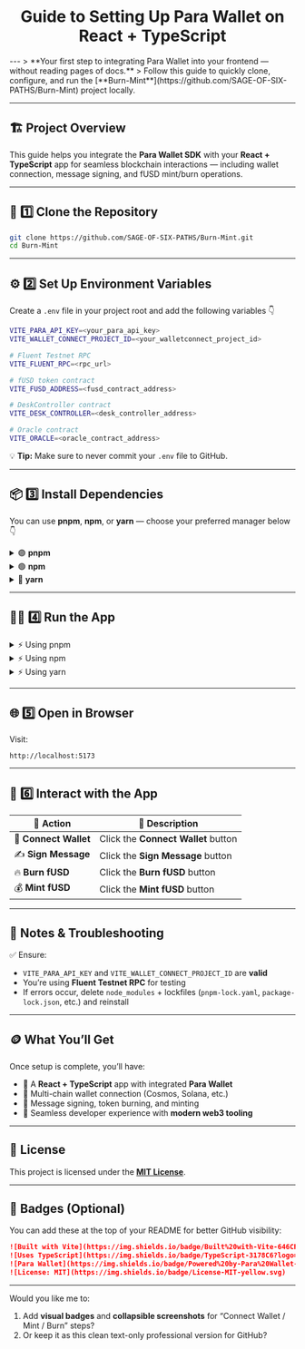 <h1 align="center">Guide to Setting Up Para Wallet on React + TypeScript</h1>
---
> **Your first step to integrating Para Wallet into your frontend — without reading pages of docs.**
> Follow this guide to quickly clone, configure, and run the [**Burn-Mint**](https://github.com/SAGE-OF-SIX-PATHS/Burn-Mint) project locally.

---

## 🏗️ **Project Overview**

This guide helps you integrate the **Para Wallet SDK** with your **React + TypeScript** app for seamless blockchain interactions — including wallet connection, message signing, and fUSD mint/burn operations.

---

## 🧭 **1️⃣ Clone the Repository**

```bash
git clone https://github.com/SAGE-OF-SIX-PATHS/Burn-Mint.git
cd Burn-Mint
```

---

## ⚙️ **2️⃣ Set Up Environment Variables**

Create a `.env` file in your project root and add the following variables 👇

```bash
VITE_PARA_API_KEY=<your_para_api_key>
VITE_WALLET_CONNECT_PROJECT_ID=<your_walletconnect_project_id>

# Fluent Testnet RPC
VITE_FLUENT_RPC=<rpc_url>

# fUSD token contract
VITE_FUSD_ADDRESS=<fusd_contract_address>

# DeskController contract
VITE_DESK_CONTROLLER=<desk_controller_address>

# Oracle contract
VITE_ORACLE=<oracle_contract_address>
```

💡 **Tip:** Make sure to never commit your `.env` file to GitHub.

---

## 📦 **3️⃣ Install Dependencies**

You can use **pnpm**, **npm**, or **yarn** — choose your preferred manager below 👇

<details>
<summary>🟣 <strong>pnpm</strong></summary>

```bash
pnpm add @getpara/react-sdk@alpha @tanstack/react-query @getpara/graz@alpha \
@cosmjs/cosmwasm-stargate @cosmjs/launchpad @cosmjs/proto-signing \
@cosmjs/stargate @cosmjs/tendermint-rpc @leapwallet/cosmos-social-login-capsule-provider \
long starknet wagmi viem \
@farcaster/mini-app-solana @farcaster/miniapp-sdk @farcaster/miniapp-wagmi-connector \
@solana-mobile/wallet-adapter-mobile @solana/wallet-adapter-base \
@solana/wallet-adapter-react @solana/wallet-adapter-walletconnect @solana/web3.js --save-exact
```

</details>

<details>
<summary>🟢 <strong>npm</strong></summary>

```bash
npm install @getpara/react-sdk@alpha @tanstack/react-query @getpara/graz@alpha \
@cosmjs/cosmwasm-stargate @cosmjs/launchpad @cosmjs/proto-signing \
@cosmjs/stargate @cosmjs/tendermint-rpc @leapwallet/cosmos-social-login-capsule-provider \
long starknet wagmi viem \
@farcaster/mini-app-solana @farcaster/miniapp-sdk @farcaster/miniapp-wagmi-connector \
@solana-mobile/wallet-adapter-mobile @solana/wallet-adapter-base \
@solana/wallet-adapter-react @solana/wallet-adapter-walletconnect @solana/web3.js --save-exact
```

</details>

<details>
<summary>🔵 <strong>yarn</strong></summary>

```bash
yarn add @getpara/react-sdk@alpha @tanstack/react-query @getpara/graz@alpha \
@cosmjs/cosmwasm-stargate @cosmjs/launchpad @cosmjs/proto-signing \
@cosmjs/stargate @cosmjs/tendermint-rpc @leapwallet/cosmos-social-login-capsule-provider \
long starknet wagmi viem \
@farcaster/mini-app-solana @farcaster/miniapp-sdk @farcaster/miniapp-wagmi-connector \
@solana-mobile/wallet-adapter-mobile @solana/wallet-adapter-base \
@solana/wallet-adapter-react @solana/wallet-adapter-walletconnect @solana/web3.js --exact
```

</details>

---

## 🧑‍💻 **4️⃣ Run the App**

<details>
<summary>⚡ Using pnpm</summary>

```bash
pnpm run dev
```

</details>

<details>
<summary>⚡ Using npm</summary>

```bash
npm run dev
```

</details>

<details>
<summary>⚡ Using yarn</summary>

```bash
yarn dev
```

</details>

---

## 🌐 **5️⃣ Open in Browser**

Visit:

```
http://localhost:5173
```

---

## 💼 **6️⃣ Interact with the App**

| 🧩 **Action**         | 📝 **Description**                  |
| --------------------- | ----------------------------------- |
| 🔗 **Connect Wallet** | Click the **Connect Wallet** button |
| ✍️ **Sign Message**   | Click the **Sign Message** button   |
| 🔥 **Burn fUSD**      | Click the **Burn fUSD** button      |
| 💰 **Mint fUSD**      | Click the **Mint fUSD** button      |

---

## 🧠 **Notes & Troubleshooting**

✅ Ensure:

* `VITE_PARA_API_KEY` and `VITE_WALLET_CONNECT_PROJECT_ID` are **valid**
* You’re using **Fluent Testnet RPC** for testing
* If errors occur, delete `node_modules` + lockfiles (`pnpm-lock.yaml`, `package-lock.json`, etc.) and reinstall

---

## 🪙 **What You’ll Get**

Once setup is complete, you’ll have:

* 🔐 A **React + TypeScript** app with integrated **Para Wallet**
* 🔗 Multi-chain wallet connection (Cosmos, Solana, etc.)
* 🧾 Message signing, token burning, and minting
* 🧠 Seamless developer experience with **modern web3 tooling**

---

## 🧾 **License**

This project is licensed under the [**MIT License**](./LICENSE).

---

## 💫 **Badges (Optional)**

You can add these at the top of your README for better GitHub visibility:

```md
![Built with Vite](https://img.shields.io/badge/Built%20with-Vite-646CFF?logo=vite&logoColor=white)
![Uses TypeScript](https://img.shields.io/badge/TypeScript-3178C6?logo=typescript&logoColor=white)
![Para Wallet](https://img.shields.io/badge/Powered%20by-Para%20Wallet-00D395?logo=ethereum&logoColor=white)
![License: MIT](https://img.shields.io/badge/License-MIT-yellow.svg)
```

---

Would you like me to:

1. Add **visual badges** and **collapsible screenshots** for “Connect Wallet / Mint / Burn” steps?
2. Or keep it as this clean text-only professional version for GitHub?
